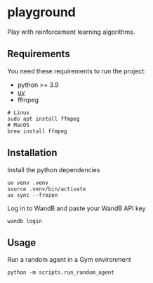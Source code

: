 # playground
Play with reinforcement learning algorithms.

## Requirements

You need these requirements to run the project:
* python >= 3.9
* [uv](https://docs.astral.sh/uv/getting-started/installation/)
* ffmpeg
```shell
# Linux
sudo apt install ffmpeg
# MacOS
brew install ffmpeg
```


## Installation

Install the python dependencies
```shell
uv venv .venv
source .venv/bin/activate
uv sync --frozen
```

Log in to WandB and paste your WandB API key
```shell
wandb login
```

## Usage
Run a random agent in a Gym environment
```shell
python -m scripts.run_random_agent
```